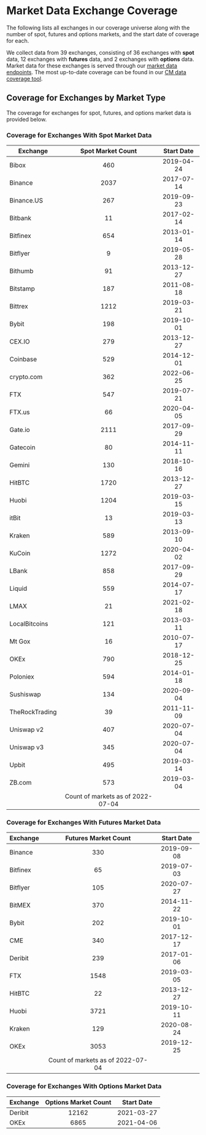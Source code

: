 # Market Data Exchange Coverage

The following lists all exchanges in our coverage universe along with the number of spot, futures and options markets, and the start date of coverage for each.&#x20;

We collect data from 39 exchanges, consisting of 36 exchanges with **spot** data, 12 exchanges with **futures** data, and 2 exchanges with **options** data. Market data for these exchanges is served through our [market data endpoints](https://docs.coinmetrics.io/market-data/market-data-overview).  The most up-to-date coverage can be found in our [CM data coverage tool](https://coverage.coinmetrics.io/exchanges).

## Coverage for Exchanges by Market Type&#x20;

The coverage for exchanges for spot, futures, and options market data is provided below.&#x20;

### Coverage for Exchanges With Spot Market Data&#x20;

| Exchange       |         Spot Market Count         | Start Date |
| -------------- | :-------------------------------: | :--------: |
| Bibox          |                460                | 2019-04-24 |
| Binance        |                2037               | 2017-07-14 |
| Binance.US     |                267                | 2019-09-23 |
| Bitbank        |                 11                | 2017-02-14 |
| Bitfinex       |                654                | 2013-01-14 |
| Bitflyer       |                 9                 | 2019-05-28 |
| Bithumb        |                 91                | 2013-12-27 |
| Bitstamp       |                187                | 2011-08-18 |
| Bittrex        |                1212               | 2019-03-21 |
| Bybit          |                198                | 2019-10-01 |
| CEX.IO         |                279                | 2013-12-27 |
| Coinbase       |                529                | 2014-12-01 |
| crypto.com     |                362                | 2022-06-25 |
| FTX            |                547                | 2019-07-21 |
| FTX.us         |                 66                | 2020-04-05 |
| Gate.io        |                2111               | 2017-09-29 |
| Gatecoin       |                 80                | 2014-11-11 |
| Gemini         |                130                | 2018-10-16 |
| HitBTC         |                1720               | 2013-12-27 |
| Huobi          |                1204               | 2019-03-15 |
| itBit          |                 13                | 2019-03-13 |
| Kraken         |                589                | 2013-09-10 |
| KuCoin         |                1272               | 2020-04-02 |
| LBank          |                858                | 2017-09-29 |
| Liquid         |                559                | 2014-07-17 |
| LMAX           |                 21                | 2021-02-18 |
| LocalBitcoins  |                121                | 2013-03-11 |
| Mt Gox         |                 16                | 2010-07-17 |
| OKEx           |                790                | 2018-12-25 |
| Poloniex       |                594                | 2014-01-18 |
| Sushiswap      |                134                | 2020-09-04 |
| TheRockTrading |                 39                | 2011-11-09 |
| Uniswap v2     |                407                | 2020-07-04 |
| Uniswap v3     |                345                | 2020-07-04 |
| Upbit          |                495                | 2019-03-14 |
| ZB.com         |                573                | 2019-03-04 |
|                | Count of markets as of 2022-07-04 |            |

### Coverage for Exchanges With Futures Market Data&#x20;



| Exchange |        Futures Market Count       | Start Date |
| -------- | :-------------------------------: | :--------: |
| Binance  |                330                | 2019-09-08 |
| Bitfinex |                 65                | 2019-07-03 |
| Bitflyer |                105                | 2020-07-27 |
| BitMEX   |                370                | 2014-11-22 |
| Bybit    |                202                | 2019-10-01 |
| CME      |                340                | 2017-12-17 |
| Deribit  |                239                | 2017-01-06 |
| FTX      |                1548               | 2019-03-05 |
| HitBTC   |                 22                | 2013-12-27 |
| Huobi    |                3721               | 2019-10-11 |
| Kraken   |                129                | 2020-08-24 |
| OKEx     |                3053               | 2019-12-25 |
|          | Count of markets as of 2022-07-04 |            |

### Coverage for Exchanges With Options Market Data&#x20;

| Exchange | Options Market Count | Start Date |
| -------- | :------------------: | :--------: |
| Deribit  |         12162        | 2021-03-27 |
| OKEx     |         6865         | 2021-04-06 |

